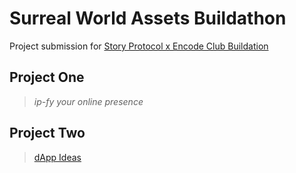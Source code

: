 # Surreal World Assets Buildathon

Project submission for [Story Protocol x Encode Club Buildation](https://surrealworld.encode.club/)

## Project One
> _ip-fy your online presence_

## Project Two
> [dApp Ideas](https://dappideas.art)